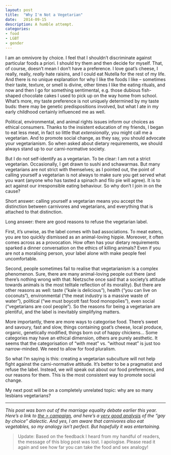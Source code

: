 ```yaml
---
layout: post
title:  "Why I'm Not a Vegetarian"
date:   2014-09-15
description: A humble attempt.
categories:
- food
- LGBT
- gender
---
```


I am an omnivore by choice. I feel that I shouldn’t discriminate against particular foods a priori. I should try them and then decide for myself. That, of course, doesn’t mean I don’t have a preference. I love goat’s cheese, I really, really, *really* hate raisins, and I could eat Nutella for the rest of my life. And there is no unique explanation for why I like the foods I like – sometimes their taste, texture, or smell is divine, other times I like the eating rituals, and now and then I go for something sentimental, e.g. those dubious fish-shaped chocolate cakes I used to pick up on the way home from school. What’s more, my taste preference is not uniquely determined by my taste buds: there may be genetic predispositions involved, but what I ate in my early childhood certainly influenced me as well.

Political, environmental, and animal rights issues inform our choices as ethical consumers. Thanks to the insistent education of my friends, I began to eat less meat, in fact so little that *extensionally*, you might call me a vegetarian. And to promote social change, as they say, you should advocate your vegetarianism. So when asked about dietary requirements, we should always stand up to our carni-normative society.

But I do not self-identify as a vegetarian. To be clear: I am not a strict vegetarian. Occasionally, I get drawn to sushi and schawarmas. But many vegetarians are not strict with themselves; as I pointed out, the point of calling yourself a vegetarian is not always to make sure you get served what you want (anyone who has tasted a spinach and filo pie will agree). It is to act against our irresponsible eating behaviour. So why don’t I join in on the cause?

Short answer: calling yourself a vegetarian means you accept the distinction between carnivores and vegetarians, and everything that is attached to that distinction.

Long answer: there are good reasons to refuse the vegetarian label.

First, it’s unwise, as the label comes with bad associations. To meat eaters, you are too quickly dismissed as an animal-loving hippie. Moreover, it often comes across as a provocation. How often has your dietary requirements sparked a dinner conversation on the ethics of killing animals? Even if you are not a moralising person, your label alone with make people feel uncomfortable.

Second, people sometimes fail to realise that vegetarianism is a complex phenomenon. Sure, there are many animal-loving people out there (and there’s nothing wrong with that: Nietzsche once said that a society’s attitude towards animals is the most telltale reflection of its morality). But there are other reasons as well: taste (“kale is delicious”), health (“you can live on coconuts“), environmental (“the meat industry is a massive waste of water”), political (“we must boycott fast food monopolies”), even social (“vegetarians are cool people”). So the reasons for being a vegetarian are plentiful, and the label is inevitably simplifying matters.

More importantly, there are more ways to categorise food. There’s sweet and savoury, fast and slow, things containing goat’s cheese, local produce, organic, genetically modified, things born out of happy chickens… Some categories may have an ethical dimension, others are purely aesthetic. It seems that the categorisation of “with meat” vs. “without meat” is just too narrow-minded. We need to allow for food pluralism.

So what I’m saying is this: creating a vegetarian subculture will not help fight against the carni-normative attitude. It’s better to be a pragmatist and refuse the label. Instead, we will speak out about our food preferences, and our reasons for them. This is the most consistent way to promote social change.

My next post will be on a completely unrelated topic: why are so many lesbians vegetarians?

---

*This post was born out of the marriage equality debate earlier this year. Here’s a link to [the > campaign](http://http//www.againstequality.org/about/marriage/), and here’s a [very good analysis](http://blog.practicalethics.ox.ac.uk/2012/01/can-you-be-gay-by-choice/) of the “gay by choice” dialectic. And yes, I am aware that carnivores also eat vegetables, so my analogy isn’t perfect. But hopefully it was entertaining.*

> Update: Based on the feedback I heard from my handful of readers, the message of this blog post was lost. I apologise. Please read it again and see how far you can take the food and sex analogy!
